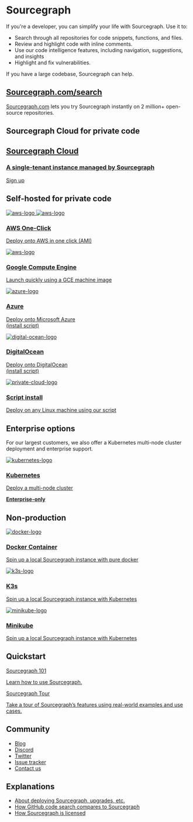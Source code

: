 # Sourcegraph

If you're a developer, you can simplify your life with Sourcegraph. Use it to:

- Search through all repositories for code snippets, functions, and files.
- Review and highlight code with inline comments.
- Use our code intelligence features, including navigation, suggestions, and insights
- Highlight and fix vulnerabilities.

If you have a large codebase, Sourcegraph can help.

## [Sourcegraph.com/search](https://sourcegraph.com/search)

[Sourcegraph.com](https://sourcegraph.com/search) lets you try Sourcegraph instantly on 2 million+ open-source repositories.

## Sourcegraph Cloud for private code

<div>
  <a class="cloud-cta" href="https://signup.sourcegraph.com" target="_blank" rel="noopener noreferrer">
    <div class="cloud-cta-copy">
      <h2>Sourcegraph Cloud</h2>
      <h3>A single-tenant instance managed by Sourcegraph</h3>
    </div>
    <div class="cloud-cta-btn-container">
      <div class="visual-btn">Sign up</div>
    </div>
  </a>
</div>

## Self-hosted for private code

<div class="grid">
  <!-- AWS One Click-->
  <a class="btn-app btn" href="/admin/deploy/machine-images/aws-oneclick">
    <img alt="aws-logo" src="/assets/other-logos/aws-light.svg" class="theme-light-only" />
    <img alt="aws-logo" src="/assets/other-logos/aws-dark.svg" class="theme-dark-only" />
    <h3>AWS One-Click</h3>
    <p>Deploy onto AWS in one click (AMI)</p>
  </a>
</div>
<div class="grid">
  <!-- GCE Images-->
  <a class="btn-app btn" href="/admin/deploy/machine-images/gce">
    <img alt="aws-logo" src="https://storage.googleapis.com/sourcegraph-resource-estimator/assets/googlecloud.png" />
    <h3>Google Compute Engine</h3>
    <p>Launch quickly using a GCE machine image</p>
  </a>
</div>
<div class="grid">
  <!-- Azure -->
  <a class="btn-app btn" href="/admin/deploy/single-node/script">
    <img alt="azure-logo" src="https://storage.googleapis.com/sourcegraph-resource-estimator/assets/azure.png"/>
    <h3>Azure</h3>
    <p>Deploy onto Microsoft Azure<br/>(install script)</p>
  </a>
  <!-- Digital Ocean -->
  <a class="btn-app btn" href="/admin/deploy/single-node/script">
    <img alt="digital-ocean-logo" src="https://storage.googleapis.com/sourcegraph-resource-estimator/assets/DigitalOcean.png"/>
    <h3>DigitalOcean</h3>
    <p>Deploy onto DigitalOcean<br/>(install script)</p>
  </a>
  <!-- Others -->
  <a class="btn-app btn" href="/admin/deploy/single-node/script">
    <img alt="private-cloud-logo" src="https://storage.googleapis.com/sourcegraph-resource-estimator/assets/cloud.png"/>
    <h3>Script install</h3>
    <p>Deploy on any Linux machine using our script</p>
  </a>
</div>

## Enterprise options

For our largest customers, we also offer a Kubernetes multi-node cluster deployment and enterprise support.

<div class="grid">
  <!-- Kubernetes -->
  <a class="btn-app btn" href="/admin/deploy/kubernetes">
    <img alt="kubernetes-logo" src="https://storage.googleapis.com/sourcegraph-resource-estimator/assets/kubernetes.png"/>
    <h3>Kubernetes</h3>
	  <p>Deploy a multi-node cluster</p>
    <p><strong>Enterprise-only</strong></p>
  </a>
</div>

## Non-production

<div class="grid">
  <a class="btn-app btn" href="/admin/deploy/docker-single-container">
    <img alt="docker-logo" src="https://storage.googleapis.com/sourcegraph-resource-estimator/assets/Docker.png"/>
    <h3>Docker Container</h3>
    <p>Spin up a local Sourcegraph instance with pure docker</p>
  </a>
  <a class="btn-app btn" href="/admin/deploy/single-node/k3s">
    <img alt="k3s-logo" src="/assets/other-logos/k3s.png"/>
    <h3>K3s</h3>
    <p>Spin up a local Sourcegraph instance with Kubernetes</p>
  </a>
  <a class="btn-app btn" href="/admin/deploy/single-node/minikube">
    <img alt="minikube-logo" src="/assets/other-logos/minikube.png"/>
    <h3>Minikube</h3>
    <p>Spin up a local Sourcegraph instance with Kubernetes</p>
  </a>
  <div></div>
</div>

## Quickstart

<div class="getting-started">
  <a href="getting-started" class="btn" alt="Run through the Quickstart guide">
    <span>Sourcegraph 101</span>
    <p>Learn how to use Sourcegraph.</p>
  </a>
  <a href="getting-started/tour" class="btn" alt="Read the src reference">
    <span>Sourcegraph Tour</span>
    <p>Take a tour of Sourcegraph’s features using real-world examples and use cases.</p>
  </a>
</div>

## Community

* [Blog](https://about.sourcegraph.com/blog/)
* [Discord](https://discord.gg/s2qDtYGnAE)
* [Twitter](https://twitter.com/sourcegraph)
* [Issue tracker](https://github.com/sourcegraph/sourcegraph/issues)
* [Contact us](https://about.sourcegraph.com/contact)

## Explanations

- [About deploying Sourcegraph, upgrades, etc.](/admin/deploy.md)
- [How GitHub code search compares to Sourcegraph](https://docs.sourcegraph.com/getting-started/github-vs-sourcegraph)
- [How Sourcegraph is licensed](https://docs.sourcegraph.com/getting-started/oss-enterprise)
